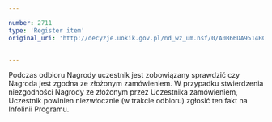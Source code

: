 ```yaml
---

number: 2711
type: 'Register item'
original_uri: 'http://decyzje.uokik.gov.pl/nd_wz_um.nsf/0/A0B66DA9514BC585C1257974003A3F10?OpenDocument'


---
```


Podczas odbioru Nagrody uczestnik jest zobowiązany sprawdzić czy Nagroda jest zgodna ze złożonym zamówieniem. W przypadku stwierdzenia niezgodności Nagrody ze złożonym przez Uczestnika zamówieniem, Uczestnik powinien niezwłocznie (w trakcie odbioru) zgłosić ten fakt na Infolinii Programu.
